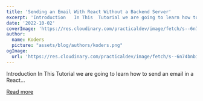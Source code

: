 ```yaml
---
title: 'Sending an Email With React Without a Backend Server'
excerpt: 'Introduction   In This  Tutorial we are going to learn how to send an email in a  React...'
date: '2022-10-02'
coverImage: 'https://res.cloudinary.com/practicaldev/image/fetch/s--6n74bnbi--/c_imagga_scale,f_auto,fl_progressive,h_420,q_auto,w_1000/https://dev-to-uploads.s3.amazonaws.com/uploads/articles/1revcjgj0jsy879cv0ex.jpg'
author:
  name: Koders
  picture: "assets/blog/authors/koders.png"
ogImage:
  url: 'https://res.cloudinary.com/practicaldev/image/fetch/s--6n74bnbi--/c_imagga_scale,f_auto,fl_progressive,h_420,q_auto,w_1000/https://dev-to-uploads.s3.amazonaws.com/uploads/articles/1revcjgj0jsy879cv0ex.jpg'
---
```


Introduction   In This  Tutorial we are going to learn how to send an email in a  React...

[Read more](https://dev.to/benjaminnwokolo/sending-an-email-with-react-without-a-backend-server-32gc)
